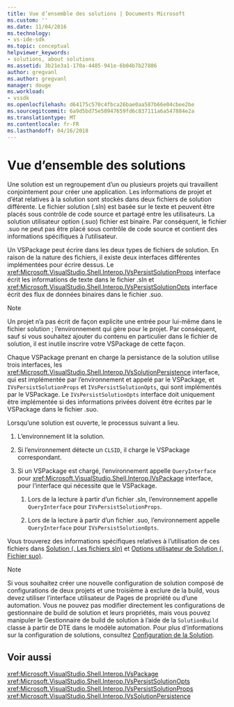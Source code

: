 ```yaml
---
title: Vue d’ensemble des solutions | Documents Microsoft
ms.custom: ''
ms.date: 11/04/2016
ms.technology:
- vs-ide-sdk
ms.topic: conceptual
helpviewer_keywords:
- solutions, about solutions
ms.assetid: 3b21e3a1-170a-4485-941e-6b04b7b27886
author: gregvanl
ms.author: gregvanl
manager: douge
ms.workload:
- vssdk
ms.openlocfilehash: d64175c570c4fbca26bae0aa587b66e04cbee2be
ms.sourcegitcommit: 6a9d5bd75e50947659fd6c837111a6a547884e2a
ms.translationtype: MT
ms.contentlocale: fr-FR
ms.lasthandoff: 04/16/2018
---
```

# <a name="solutions-overview"></a>Vue d’ensemble des solutions
Une solution est un regroupement d’un ou plusieurs projets qui travaillent conjointement pour créer une application. Les informations de projet et d’état relatives à la solution sont stockés dans deux fichiers de solution différente. Le fichier solution (.sln) est basée sur le texte et peuvent être placés sous contrôle de code source et partagé entre les utilisateurs. La solution utilisateur option (.suo) fichier est binaire. Par conséquent, le fichier .suo ne peut pas être placé sous contrôle de code source et contient des informations spécifiques à l’utilisateur.  
  
 Un VSPackage peut écrire dans les deux types de fichiers de solution. En raison de la nature des fichiers, il existe deux interfaces différentes implémentées pour écrire dessus. Le <xref:Microsoft.VisualStudio.Shell.Interop.IVsPersistSolutionProps> interface écrit les informations de texte dans le fichier .sln et <xref:Microsoft.VisualStudio.Shell.Interop.IVsPersistSolutionOpts> interface écrit des flux de données binaires dans le fichier .suo.  
  
> [!NOTE]
>  Un projet n’a pas écrit de façon explicite une entrée pour lui-même dans le fichier solution ; l’environnement qui gère pour le projet. Par conséquent, sauf si vous souhaitez ajouter du contenu en particulier dans le fichier de solution, il est inutile inscrire votre VSPackage de cette façon.  
  
 Chaque VSPackage prenant en charge la persistance de la solution utilise trois interfaces, les <xref:Microsoft.VisualStudio.Shell.Interop.IVsSolutionPersistence> interface, qui est implémentée par l’environnement et appelé par le VSPackage, et `IVsPersistSolutionProps` et `IVsPersistSolutionOpts`, qui sont implémentés par le VSPackage. Le `IVsPersistSolutionOpts` interface doit uniquement être implémentée si des informations privées doivent être écrites par le VSPackage dans le fichier .suo.  
  
 Lorsqu’une solution est ouverte, le processus suivant a lieu.  
  
1.  L’environnement lit la solution.  
  
2.  Si l’environnement détecte un `CLSID`, il charge le VSPackage correspondant.  
  
3.  Si un VSPackage est chargé, l’environnement appelle `QueryInterface` pour <xref:Microsoft.VisualStudio.Shell.Interop.IVsPackage> interface, pour l’interface qui nécessite que le VSPackage.  
  
    1.  Lors de la lecture à partir d’un fichier .sln, l’environnement appelle `QueryInterface` pour `IVsPersistSolutionProps`.  
  
    2.  Lors de la lecture à partir d’un fichier .suo, l’environnement appelle `QueryInterface` pour `IVsPersistSolutionOpts`.  
  
 Vous trouverez des informations spécifiques relatives à l’utilisation de ces fichiers dans [Solution (. Les fichiers sln)](../../extensibility/internals/solution-dot-sln-file.md) et [Options utilisateur de Solution (. Fichier suo)](../../extensibility/internals/solution-user-options-dot-suo-file.md).  
  
> [!NOTE]
>  Si vous souhaitez créer une nouvelle configuration de solution composé de configurations de deux projets et une troisième à exclure de la build, vous devez utiliser l’interface utilisateur de Pages de propriété ou d’une automation. Vous ne pouvez pas modifier directement les configurations de gestionnaire de build de solution et leurs propriétés, mais vous pouvez manipuler le Gestionnaire de build de solution à l’aide de la `SolutionBuild` classe à partir de DTE dans le modèle automation. Pour plus d’informations sur la configuration de solutions, consultez [Configuration de la Solution](../../extensibility/internals/solution-configuration.md).  
  
## <a name="see-also"></a>Voir aussi  
 <xref:Microsoft.VisualStudio.Shell.Interop.IVsPackage>   
 <xref:Microsoft.VisualStudio.Shell.Interop.IVsPersistSolutionOpts>   
 <xref:Microsoft.VisualStudio.Shell.Interop.IVsPersistSolutionProps>   
 <xref:Microsoft.VisualStudio.Shell.Interop.IVsSolutionPersistence>